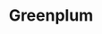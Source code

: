 ---
blog: https://greenplum.org/blog
git: https://github.com/greenplum-db/gpdb
linkedin: https://linkedin.com/groups/8248250
logohandle: greenplum
sort: greenplum
title: Greenplum
twitter: https://x.com/Greenplum
website: https://greenplum.org/
wikipedia: https://en.wikipedia.org/wiki/Greenplum
youtube: https://youtube.com/channel/UCIC2TGO-4xNSAJFCJXlJNwA
---